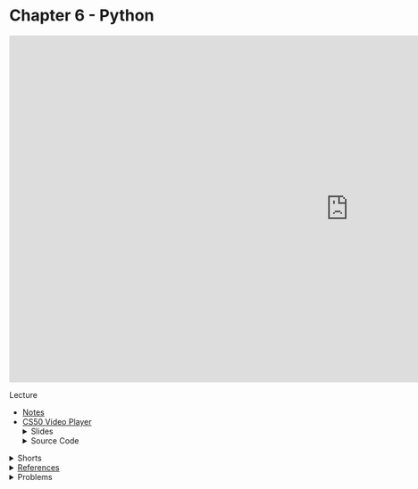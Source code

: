 # Chapter 6 - Python

<iframe width="1214" height="622" src="https://www.youtube.com/embed/fL308_-Kbt0" frameborder="0" allow="accelerometer; autoplay; clipboard-write; encrypted-media; gyroscope; picture-in-picture" allowfullscreen></iframe>

Lecture

<ul>
  <li><a href="https://cs50.harvard.edu/ap/2021/curriculum/x/notes/6/">Notes</a></li>
  <li><a href="https://video.cs50.io/fL308_-Kbt0?screen=ghsZqKLdKhw">CS50 Video Player</a></li>
 
  <details><summary>Slides</summary>
    <ul>
      <li><a href="https://docs.google.com/presentation/d/1XXKDd6XSXjuAmAZKGAX-_PtYUmoHaJ25j1zsJ17lK2E/edit?usp=sharing">Google Slides</a></li>
      <li><a href="https://cdn.cs50.net/2019/fall/lectures/6/lecture6.pdf">PDF</a></li>
    </ul> 
  </details>

  <details><summary>Source Code</summary>
    <ul>
      <li><a href="https://cdn.cs50.net/2019/fall/lectures/6/src6/">Index</a></li>
      <li><a href="https://cdn.cs50.net/2019/fall/lectures/6/src6.pdf">PDF</a></li>
      <li><a href="https://cdn.cs50.net/2019/fall/lectures/6/src6.zip">Zip</a></li>
    </ul>
  </details>  
</ul>

<details><summary>Shorts</summary>
  <ul>
    <li><a href="https://www.youtube.com/watch?v=mgBpcQRDtl0">Python</a></li>
   </ul>
</details>

<details><summary><a href="">References</a></summary>
  <ul>
    <li><a href="\ap\assets\pdfs\python.pdf">Python Ref Sheet</a></li>
    <li><a href="\ap\assets\pdfs\python-notes.pdf">Mrs. Beaman's Python Notes</a></li>
  </ul>
</details>

<!-- <details>
  <summary>Labs</summary>
  <ul>
    <li><a href="">TBD</a></li>
    <li><a href="">TBD</a></li>
  </ul>
</details> -->

<details><summary>Problems</summary>
  <ul>
    <li>Sentimental<li>
    <ul>
      <li><a href="https://cs50.harvard.edu/ap/2021/curriculum/x/psets/6/hello/">Hello</a></li>
      <li><a href="https://cs50.harvard.edu/ap/2021/curriculum/x/psets/6/mario/less/">Mario</a>, for those less comfortable</li>
      <li><a href="https://cs50.harvard.edu/ap/2021/curriculum/x/psets/6/mario/more/">Mario</a>, for those more comfortable</li>
      <li><a href="https://cs50.harvard.edu/ap/2021/curriculum/x/psets/6/cash/">Cash</a>, for those less comfortable</li>
      <li><a href="https://cs50.harvard.edu/ap/2021/curriculum/x/psets/6/credit/">Credit</a>, for those more comfortable</li>
    </ul>
    <li><a href="https://cs50.harvard.edu/ap/2021/curriculum/x/psets/6/readability/">Readability</a></li>
    <li><a href="https://cs50.harvard.edu/ap/2021/curriculum/x/psets/6/dna/">DNA</a></li>
  </ul>
</details>
